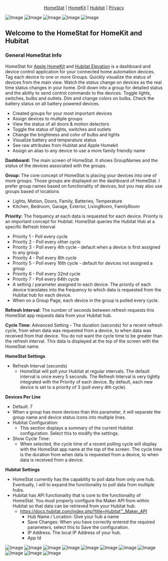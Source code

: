 

<p align="center"><a href = "http://homestatapp.com">HomeStat</a> | <a href="https://www.apple.com/ios/home/">HomeKit</a> | <a href="https://smurphy-git.github.io/HomeStat/Hubitat">Hubitat</a> | <a href="https://smurphy-git.github.io/HomeStat/privacyPolicy">Privacy</a></p>

![Image](slides/Slide1.jpeg)
![Image](slides/Slide2.jpeg)
![Image](slides/Slide3.jpeg)
![Image](slides/Slide4.jpeg)
![Image](slides/Slide5.jpeg)

## Welcome to the HomeStat for HomeKit and Hubitat

### General HomeStat Info
HomeStat for [Apple HomeKit](https://www.apple.com/ios/home/) and [Hubitat Elevation](https://hubitat.com) is a dashboard and device control application for your connected home automation devices. Tag each device to one or more Groups. Quickly visualize the status of devices from the main view. Watch the status change on devices as the real time status changes in your home. Drill down into a group for detailed status and the ability to send control commands to the devices. Toggle lights, switches, bulbs and outlets. Dim and change colors on bulbs. Check the battery status on all battery powered devices.
* Created groups for your most important devices
* Assign devices to multiple groups
* View the status of all doors & motion detectors
* Toggle the status of lights, switches and outlets
* Change the brightness and color of bulbs and lights
* Visualize battery and temperature status
* See raw attributes from Hubitat and Apple Homekit
* Assign an alias to any device to use a more family friendly name

**Dashboard:**  The main screen of HomeStat.  It shows GroupNames and the status of the devices associated with the groups.

**Group:** The core concept of HomeStat is placing your devices into one of more groups.  Those groups are displayed on the dashboard of HomeStat. I prefer group names based on functionality of devices, but you may also use groups based of locations
* Lights, Motion, Doors, Family, Batteries, Temperature
* Kitchen, Bedroom, Garage, Exterior, LivingRoom, FamilyRoom


**Priority:**  The frequency at each data is requested for each device.  Priority is an important concept for Hubitat.  HomeStat queries the Hubitat Hub at a specific Refresh Interval 
* Priority 1 - Poll every cycle
* Priority 2 - Poll every other cycle
* Priority 3 - Poll every 4th cycle - default when a device is first assigned to any group
* Priority 4 - Poll every 8th cycle
* Priority 5 - Poll every 16th cycle - default for devices not assigned a group
* Priority 6 - Poll every 32nd cycle
* Priority 7 - Poll every 64th cycle
* A setting / parameter assigned to each device.  The priority of each device translates into the frequency to which data is requested from the Hubitat hub for each device.  
* When on a Group Page, each device in the group is polled every cycle.
	
**Refresh Interval:**  The number of seconds between refresh requests this HomeStat app requests data from your Hubitat hub.

**Cycle Time:** Advanced Setting - The duration (seconds) for a recent refresh cycle, from when data was requested from a device, to when data was received from that device.  You do not want the cycle time to be greater than the refresh interval.  This data is displayed at the top of the screen with the HomeStat name.
	
**HomeStat Settings**
* Refresh Interval (seconds)
  * HomeStat will poll your Hubitat at regular intervals.  The default interval is once every 5 seconds.  The Refresh Interval is very tightly integrated with the Priority of each device.   By default, each new device is set to a priority of 3 (poll every 4th cycle). 
		
		
**Devices Per Line** 
  * Default: 7
  * When a group has more devices than this parameter, it will separate the group name and device status icons into multiple lines.
* Hubitat Configuration:
  * This section displays a summary of the current Hubitat configuration.  Select this to modify the settings.
* Show Cycle Time:
  * When selected, the cycle time of a recent polling cycle will display with the HomeStat app name at the top of the screen.  The cycle time is the duration from when data is requested from a device, to when data is received from a device.

**Hubitat Settings**
* HomeStat currently has the capability to poll data from only one hub.  Eventually, I will to expand the functionality to poll data from multiple hubs.
* Hubitat has API functionality that is core to the functionality of HomeStat.  You must properly configure the Maker API from within Hubitat so that data can be retrieved from your Hubitat hub.
  * https://docs.hubitat.com/index.php?title=Hubitat™_Maker_API
    * Hub Name / Location:  Give your hub a name
    * Save Changes: When you have correctly entered the required parameters, select this to Save the configuration.
    * IP Address: The local IP Address of your hub.
    * App Id



![Image](slides/Slide6.jpeg)
![Image](slides/Slide7.jpeg)
![Image](slides/Slide8.jpeg)
![Image](slides/Slide9.jpeg)
![Image](slides/Slide10.jpeg)
![Image](slides/Slide11.jpeg)
![Image](slides/Slide12.jpeg)
![Image](slides/Slide13.jpeg)
![Image](slides/Slide14.jpeg)
![Image](slides/Slide15.jpeg)
![Image](slides/Slide16.jpeg)
